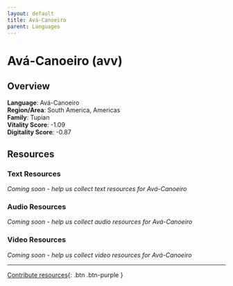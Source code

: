 ```yaml
---
layout: default
title: Avá-Canoeiro
parent: Languages
---
```


# Avá-Canoeiro (avv)

## Overview

**Language**: Avá-Canoeiro  
**Region/Area**: South America, Americas  
**Family**: Tupian  
**Vitality Score**: -1.09  
**Digitality Score**: -0.87  

## Resources

### Text Resources
*Coming soon - help us collect text resources for Avá-Canoeiro*

### Audio Resources
*Coming soon - help us collect audio resources for Avá-Canoeiro*

### Video Resources
*Coming soon - help us collect video resources for Avá-Canoeiro*

---

[Contribute resources](https://fairtrain.github.io/){: .btn .btn-purple }
